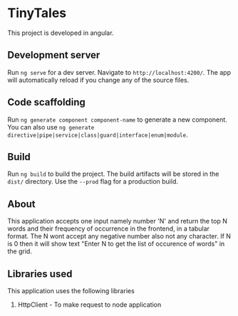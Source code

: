 # TinyTales

This project is developed in angular.

## Development server

Run `ng serve` for a dev server. Navigate to `http://localhost:4200/`. The app will automatically reload if you change any of the source files.

## Code scaffolding

Run `ng generate component component-name` to generate a new component. You can also use `ng generate directive|pipe|service|class|guard|interface|enum|module`.

## Build

Run `ng build` to build the project. The build artifacts will be stored in the `dist/` directory. Use the `--prod` flag for a production build.

## About

This application accepts one input namely number 'N' and return the top N words and their frequency of occurrence in the frontend, in a tabular format.
The N wont accept any negative number also not any character.
If N is 0 then it will show text "Enter N to get the list of occurence of words" in the grid.

## Libraries used

This application uses the following libraries
1) HttpClient - To make request to node application
